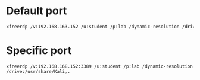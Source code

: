 # Default port
```sh
xfreerdp /v:192.168.163.152 /u:student /p:lab /dynamic-resolution /drive:/usr/share/Kali,.
```
# Specific port
```
xfreerdp /v:192.168.168.152:3389 /u:student /p:lab /dynamic-resolution /drive:/usr/share/Kali,.
```
